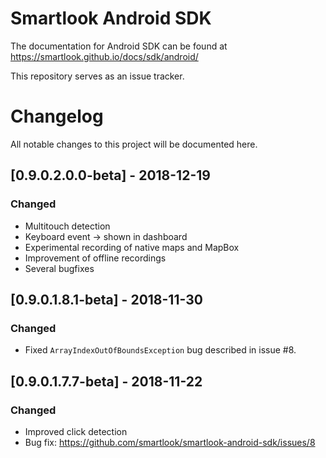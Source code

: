 # Smartlook Android SDK

The documentation for Android SDK can be found at https://smartlook.github.io/docs/sdk/android/

This repository serves as an issue tracker.

# Changelog
All notable changes to this project will be documented here.

## [0.9.0.2.0.0-beta] - 2018-12-19
### Changed
- Multitouch detection
- Keyboard event -> shown in dashboard
- Experimental recording of native maps and MapBox
- Improvement of offline recordings
- Several bugfixes


## [0.9.0.1.8.1-beta] - 2018-11-30
### Changed
- Fixed `ArrayIndexOutOfBoundsException` bug described in issue #8.


## [0.9.0.1.7.7-beta] - 2018-11-22
### Changed
- Improved click detection
- Bug fix: https://github.com/smartlook/smartlook-android-sdk/issues/8

